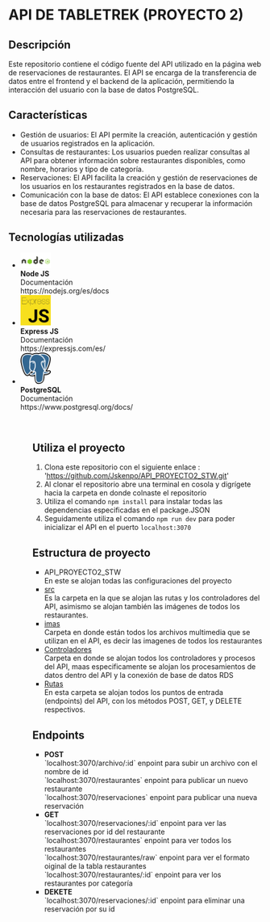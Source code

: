 
# API DE TABLETREK (PROYECTO 2)

## Descripción
Este repositorio contiene el código fuente del API utilizado en la página web de reservaciones de restaurantes. El API se encarga de la transferencia de datos entre el frontend y el backend de la aplicación, permitiendo la interacción del usuario con la base de datos PostgreSQL.

## Características

- Gestión de usuarios: El API permite la creación, autenticación y gestión de usuarios registrados en la aplicación.
- Consultas de restaurantes: Los usuarios pueden realizar consultas al API para obtener información sobre restaurantes disponibles, como nombre, horarios y tipo de categoría.
- Reservaciones: El API facilita la creación y gestión de reservaciones de los usuarios en los restaurantes registrados en la base de datos.
- Comunicación con la base de datos: El API establece conexiones con la base de datos PostgreSQL para almacenar y recuperar la información necesaria para las reservaciones de restaurantes.


## Tecnologías utilizadas

<ul>
    <li>
        <img src="./src/imas/node.jpg" style= "width: 60px; height: auto;"/> 
        <br>
        <b>Node JS</b>
        <br>
        Documentación 
        <br>
        https://nodejs.org/es/docs
    </li>
    <li>
        <img src="./src/imas/ExpressJS.jpg" style= "width: 60px; height: auto;"/> 
        <br>
        <b>Express JS</b>
        <br>
        Documentación 
        <br>
        https://expressjs.com/es/
    </li>
    <li>
        <img src="./src/imas/postgres.png" style= "width: 60px; height: auto;"/> 
        <br>
        <b>PostgreSQL</b>
        <br>
        Documentación 
        <br>
        https://www.postgresql.org/docs/
    </li>
<ul>
 <br>

## Utiliza el proyecto
1. Clona este repositorio con el siguiente enlace : 'https://github.com/Jskenpo/API_PROYECTO2_STW.git'
    <br>
2. Al clonar el repositorio abre una terminal en cosola y digrígete hacia la carpeta en donde colnaste el repositorio 
    <br>
3. Utiliza el comando `npm install` para instalar todas las dependencias especificadas en el package.JSON
    <br>
4. Seguidamente utiliza el comando `npm run dev` para poder inicializar el API en el puerto `localhost:3070`


## Estructura de proyecto
  <ul>
      <li>
          API_PROYECTO2_STW
          <br>
          En este se alojan todas las configuraciones del proyecto     
      </li>
      <li>
          <a href='./src'>src</a>
          <br>
          Es la carpeta en la que se alojan las rutas y los controladores del API, asimismo se alojan también las imágenes de todos los restaurantes.
      </li>
      <li>
          <a href='./src/imas'>imas</a>
          <br>
          Carpeta en donde están todos los archivos multimedia que se utilizan en el API, es decir las imagenes de todos los restaurantes 
      </li>
      <li>
          <a href='./src/controllers'>Controladores</a>
          <br>
          Carpeta en donde se alojan todos los controladores y procesos del API, maas especificamente se alojan los procesamientos de datos dentro del API y la conexión de base de datos RDS
      </li>
      <li>
          <a href='./src/routes'>Rutas</a>
          <br>
          En esta carpeta se alojan todos los puntos de entrada (endpoints) del API, con los métodos POST, GET, y DELETE respectivos.
      </li>
  </ul>

  ## Endpoints
  <ul>
      <li>
        <b>POST</b>
          <br>
          `localhost:3070/archivo/:id` enpoint para subir un archivo con el nombre de id
          <br>
          `localhost:3070/restaurantes` enpoint para publicar un nuevo restaurante 
          <br>
          `localhost:3070/reservaciones`  enpoint para publicar una nueva reservación
      </li>
      <li>
          <b>GET</b>
          <br>
          `localhost:3070/reservaciones/:id` enpoint para ver las reservaciones por id del restaurante
          <br>
          `localhost:3070/restaurantes`  enpoint para ver todos los restaurantes 
          <br>
          `localhost:3070/restaurantes/raw`  enpoint para ver el formato oiginal de la tabla restaurantes
          <br>
          `localhost:3070/restaurantes/:id`  enpoint para ver los restaurantes por categoría
      </li>
      <li>
          <b>DEKETE</b>
          <br>
          `localhost:3070/reservaciones/:id` enpoint para eliminar una reservación por su id
      </li>
  </ul>


